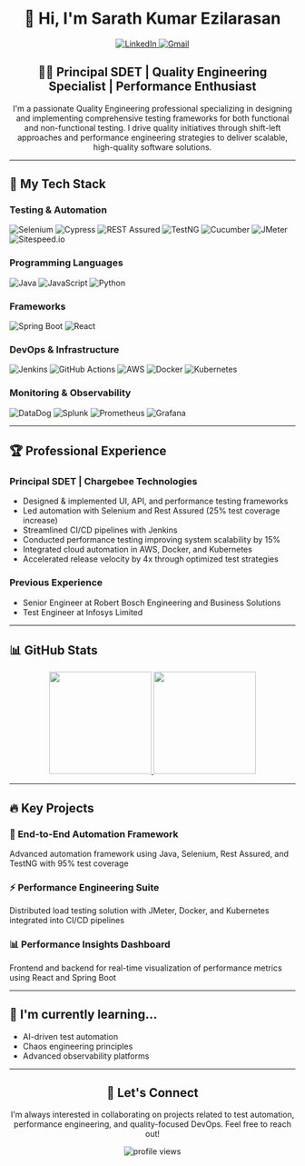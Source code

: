 <div align="center">
  <h1>👋 Hi, I'm Sarath Kumar Ezilarasan</h1>
  
  <p>
    <a href="https://www.linkedin.com/in/sarath-kumar-ezilarasan-20a6a7112/">
      <img src="https://img.shields.io/badge/LinkedIn-0077B5?style=for-the-badge&logo=linkedin&logoColor=white" alt="LinkedIn" />
    </a>
    <a href="mailto:sarathezil@gmail.com">
      <img src="https://img.shields.io/badge/Gmail-D14836?style=for-the-badge&logo=gmail&logoColor=white" alt="Gmail" />
    </a>
  </p>
  
  <h2>👨‍💻 Principal SDET | Quality Engineering Specialist | Performance Enthusiast</h2>
  
  <p>
    I'm a passionate Quality Engineering professional specializing in designing and implementing comprehensive testing frameworks for both functional and non-functional testing. I drive quality initiatives through shift-left approaches and performance engineering strategies to deliver scalable, high-quality software solutions.
  </p>
</div>

<hr>

<h2>🚀 My Tech Stack</h2>

<h3>Testing & Automation</h3>
<p>
  <img src="https://img.shields.io/badge/Selenium-43B02A?style=for-the-badge&logo=selenium&logoColor=white" alt="Selenium" />
  <img src="https://img.shields.io/badge/Cypress-17202C?style=for-the-badge&logo=cypress&logoColor=white" alt="Cypress" />
  <img src="https://img.shields.io/badge/REST_Assured-008FC7?style=for-the-badge&logo=java&logoColor=white" alt="REST Assured" />
  <img src="https://img.shields.io/badge/TestNG-007396?style=for-the-badge&logo=java&logoColor=white" alt="TestNG" />
  <img src="https://img.shields.io/badge/Cucumber-23D96C?style=for-the-badge&logo=cucumber&logoColor=white" alt="Cucumber" />
  <img src="https://img.shields.io/badge/JMeter-D22128?style=for-the-badge&logo=apache&logoColor=white" alt="JMeter" />
  <img src="https://img.shields.io/badge/Sitespeed.io-FF7849?style=for-the-badge&logo=javascript&logoColor=white" alt="Sitespeed.io" />
</p>

<h3>Programming Languages</h3>
<p>
  <img src="https://img.shields.io/badge/Java-ED8B00?style=for-the-badge&logo=openjdk&logoColor=white" alt="Java" />
  <img src="https://img.shields.io/badge/JavaScript-F7DF1E?style=for-the-badge&logo=javascript&logoColor=black" alt="JavaScript" />
  <img src="https://img.shields.io/badge/Python-3776AB?style=for-the-badge&logo=python&logoColor=white" alt="Python" />
</p>

<h3>Frameworks</h3>
<p>
  <img src="https://img.shields.io/badge/Spring_Boot-6DB33F?style=for-the-badge&logo=spring-boot&logoColor=white" alt="Spring Boot" />
  <img src="https://img.shields.io/badge/React-20232A?style=for-the-badge&logo=react&logoColor=61DAFB" alt="React" />
</p>

<h3>DevOps & Infrastructure</h3>
<p>
  <img src="https://img.shields.io/badge/Jenkins-D24939?style=for-the-badge&logo=jenkins&logoColor=white" alt="Jenkins" />
  <img src="https://img.shields.io/badge/GitHub_Actions-2088FF?style=for-the-badge&logo=github-actions&logoColor=white" alt="GitHub Actions" />
  <img src="https://img.shields.io/badge/AWS-232F3E?style=for-the-badge&logo=amazon-aws&logoColor=white" alt="AWS" />
  <img src="https://img.shields.io/badge/Docker-2496ED?style=for-the-badge&logo=docker&logoColor=white" alt="Docker" />
  <img src="https://img.shields.io/badge/Kubernetes-326CE5?style=for-the-badge&logo=kubernetes&logoColor=white" alt="Kubernetes" />
</p>

<h3>Monitoring & Observability</h3>
<p>
  <img src="https://img.shields.io/badge/DataDog-632CA6?style=for-the-badge&logo=datadog&logoColor=white" alt="DataDog" />
  <img src="https://img.shields.io/badge/Splunk-000000?style=for-the-badge&logo=splunk&logoColor=white" alt="Splunk" />
  <img src="https://img.shields.io/badge/Prometheus-E6522C?style=for-the-badge&logo=prometheus&logoColor=white" alt="Prometheus" />
  <img src="https://img.shields.io/badge/Grafana-F46800?style=for-the-badge&logo=grafana&logoColor=white" alt="Grafana" />
</p>

<hr>

<h2>🏆 Professional Experience</h2>

<h3>Principal SDET | Chargebee Technologies</h3>
<ul>
  <li>Designed & implemented UI, API, and performance testing frameworks</li>
  <li>Led automation with Selenium and Rest Assured (25% test coverage increase)</li>
  <li>Streamlined CI/CD pipelines with Jenkins</li>
  <li>Conducted performance testing improving system scalability by 15%</li>
  <li>Integrated cloud automation in AWS, Docker, and Kubernetes</li>
  <li>Accelerated release velocity by 4x through optimized test strategies</li>
</ul>

<h3>Previous Experience</h3>
<ul>
  <li>Senior Engineer at Robert Bosch Engineering and Business Solutions</li>
  <li>Test Engineer at Infosys Limited</li>
</ul>

<hr>

<h2>📊 GitHub Stats</h2>

<p align="center">
  <a href="https://github.com/SarathKumarEzilarasan">
    <img height="180em" src="https://github-readme-stats.vercel.app/api?username=SarathKumarEzilarasan&show_icons=true&theme=radical&include_all_commits=true&count_private=true"/>
    <img height="180em" src="https://github-readme-stats.vercel.app/api/top-langs/?username=SarathKumarEzilarasan&layout=compact&langs_count=7&theme=radical"/>
  </a>
</p>

<hr>

<h2>🔥 Key Projects</h2>

<h3>🤖 End-to-End Automation Framework</h3>
<p>Advanced automation framework using Java, Selenium, Rest Assured, and TestNG with 95% test coverage</p>

<h3>⚡ Performance Engineering Suite</h3>
<p>Distributed load testing solution with JMeter, Docker, and Kubernetes integrated into CI/CD pipelines</p>

<h3>📊 Performance Insights Dashboard</h3>
<p>Frontend and backend for real-time visualization of performance metrics using React and Spring Boot</p>

<hr>

<h2>🌱 I'm currently learning...</h2>
<ul>
  <li>AI-driven test automation</li>
  <li>Chaos engineering principles</li>
  <li>Advanced observability platforms</li>
</ul>

<hr>

<div align="center">
  <h2>💬 Let's Connect</h2>
  <p>I'm always interested in collaborating on projects related to test automation, performance engineering, and quality-focused DevOps. Feel free to reach out!</p>
  
  <p>
    <img src="https://komarev.com/ghpvc/?username=yourusername&label=Profile%20views&color=0e75b6&style=flat" alt="profile views" />
  </p>
</div>
